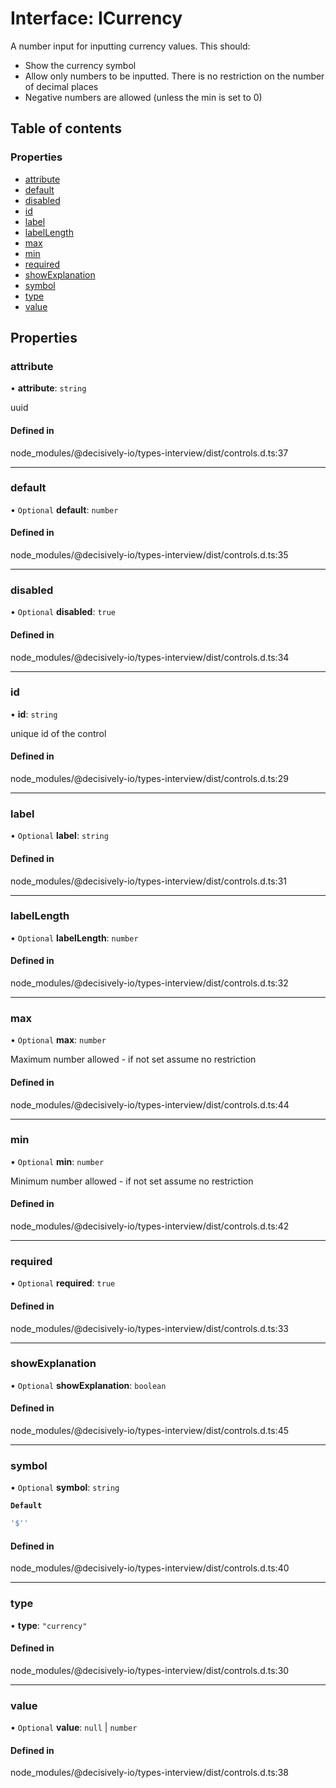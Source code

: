 # Interface: ICurrency

A number input for inputting currency values. This should:
- Show the currency symbol
- Allow only numbers to be inputted. There is no restriction on the number of decimal places
- Negative numbers are allowed (unless the min is set to 0)

## Table of contents

### Properties

- [attribute](../wiki/ICurrency#attribute)
- [default](../wiki/ICurrency#default)
- [disabled](../wiki/ICurrency#disabled)
- [id](../wiki/ICurrency#id)
- [label](../wiki/ICurrency#label)
- [labelLength](../wiki/ICurrency#labellength)
- [max](../wiki/ICurrency#max)
- [min](../wiki/ICurrency#min)
- [required](../wiki/ICurrency#required)
- [showExplanation](../wiki/ICurrency#showexplanation)
- [symbol](../wiki/ICurrency#symbol)
- [type](../wiki/ICurrency#type)
- [value](../wiki/ICurrency#value)

## Properties

### attribute

• **attribute**: `string`

uuid

#### Defined in

node_modules/@decisively-io/types-interview/dist/controls.d.ts:37

___

### default

• `Optional` **default**: `number`

#### Defined in

node_modules/@decisively-io/types-interview/dist/controls.d.ts:35

___

### disabled

• `Optional` **disabled**: ``true``

#### Defined in

node_modules/@decisively-io/types-interview/dist/controls.d.ts:34

___

### id

• **id**: `string`

unique id of the control

#### Defined in

node_modules/@decisively-io/types-interview/dist/controls.d.ts:29

___

### label

• `Optional` **label**: `string`

#### Defined in

node_modules/@decisively-io/types-interview/dist/controls.d.ts:31

___

### labelLength

• `Optional` **labelLength**: `number`

#### Defined in

node_modules/@decisively-io/types-interview/dist/controls.d.ts:32

___

### max

• `Optional` **max**: `number`

Maximum number allowed - if not set assume no restriction

#### Defined in

node_modules/@decisively-io/types-interview/dist/controls.d.ts:44

___

### min

• `Optional` **min**: `number`

Minimum number allowed - if not set assume no restriction

#### Defined in

node_modules/@decisively-io/types-interview/dist/controls.d.ts:42

___

### required

• `Optional` **required**: ``true``

#### Defined in

node_modules/@decisively-io/types-interview/dist/controls.d.ts:33

___

### showExplanation

• `Optional` **showExplanation**: `boolean`

#### Defined in

node_modules/@decisively-io/types-interview/dist/controls.d.ts:45

___

### symbol

• `Optional` **symbol**: `string`

**`Default`**

```ts
'$''
```

#### Defined in

node_modules/@decisively-io/types-interview/dist/controls.d.ts:40

___

### type

• **type**: ``"currency"``

#### Defined in

node_modules/@decisively-io/types-interview/dist/controls.d.ts:30

___

### value

• `Optional` **value**: ``null`` \| `number`

#### Defined in

node_modules/@decisively-io/types-interview/dist/controls.d.ts:38
